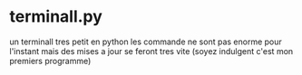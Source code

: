 # terminall.py
un terminall tres petit en python
les commande ne sont pas enorme pour l'instant mais des mises a jour 
se feront tres vite
(soyez indulgent c'est mon premiers programme)
